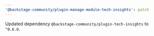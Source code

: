 ```yaml
---
'@backstage-community/plugin-manage-module-tech-insights': patch
---
```


Updated dependency `@backstage-community/plugin-tech-insights` to `^0.6.0`.
